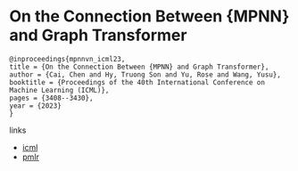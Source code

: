 # On the Connection Between {MPNN} and Graph Transformer

```
@inproceedings{mpnnvn_icml23,
title = {On the Connection Between {MPNN} and Graph Transformer},
author = {Cai, Chen and Hy, Truong Son and Yu, Rose and Wang, Yusu},
booktitle = {Proceedings of the 40th International Conference on Machine Learning (ICML)},
pages = {3408--3430},
year = {2023}
}
```

links
- [icml](https://icml.cc/Conferences/2023/Schedule?showEvent=25021)
- [pmlr](https://proceedings.mlr.press/v202/cai23b.html)
